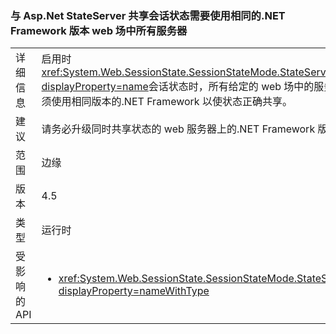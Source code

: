 ### <a name="sharing-session-state-with-aspnet-stateserver-requires-all-servers-in-the-web-farm-to-use-the-same-net-framework-version"></a>与 Asp.Net StateServer 共享会话状态需要使用相同的.NET Framework 版本 web 场中所有服务器

|   |   |
|---|---|
|详细信息|启用时<xref:System.Web.SessionState.SessionStateMode.StateServer?displayProperty=name>会话状态时，所有给定的 web 场中的服务器必须使用相同版本的.NET Framework 以使状态正确共享。|
|建议|请务必升级同时共享状态的 web 服务器上的.NET Framework 版本。|
|范围|边缘|
|版本|4.5|
|类型|运行时|
|受影响的 API|<ul><li><xref:System.Web.SessionState.SessionStateMode.StateServer?displayProperty=nameWithType></li></ul>|

